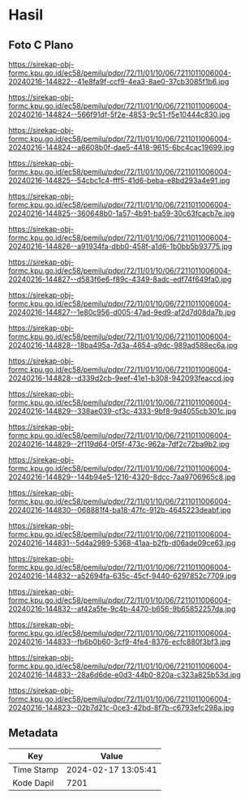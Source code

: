 # Hasil

## Foto C Plano

https://sirekap-obj-formc.kpu.go.id/ec58/pemilu/pdpr/72/11/01/10/06/7211011006004-20240216-144822--41e8fa9f-ccf9-4ea3-8ae0-37cb3085f1b6.jpg

https://sirekap-obj-formc.kpu.go.id/ec58/pemilu/pdpr/72/11/01/10/06/7211011006004-20240216-144824--566f91df-5f2e-4853-9c51-f5e10444c830.jpg

https://sirekap-obj-formc.kpu.go.id/ec58/pemilu/pdpr/72/11/01/10/06/7211011006004-20240216-144824--a6608b0f-dae5-4418-9615-6bc4cac19699.jpg

https://sirekap-obj-formc.kpu.go.id/ec58/pemilu/pdpr/72/11/01/10/06/7211011006004-20240216-144825--54cbc1c4-fff5-41d6-beba-e8bd293a4e91.jpg

https://sirekap-obj-formc.kpu.go.id/ec58/pemilu/pdpr/72/11/01/10/06/7211011006004-20240216-144825--360648b0-1a57-4b91-ba59-30c63fcacb7e.jpg

https://sirekap-obj-formc.kpu.go.id/ec58/pemilu/pdpr/72/11/01/10/06/7211011006004-20240216-144826--a91934fa-dbb0-458f-a1d6-1b0bb5b93775.jpg

https://sirekap-obj-formc.kpu.go.id/ec58/pemilu/pdpr/72/11/01/10/06/7211011006004-20240216-144827--d583f6e6-f89c-4349-8adc-edf74f649fa0.jpg

https://sirekap-obj-formc.kpu.go.id/ec58/pemilu/pdpr/72/11/01/10/06/7211011006004-20240216-144827--1e80c956-d005-47ad-9ed9-af2d7d08da7b.jpg

https://sirekap-obj-formc.kpu.go.id/ec58/pemilu/pdpr/72/11/01/10/06/7211011006004-20240216-144828--18ba495a-7d3a-4654-a9dc-989ad588ec6a.jpg

https://sirekap-obj-formc.kpu.go.id/ec58/pemilu/pdpr/72/11/01/10/06/7211011006004-20240216-144828--d339d2cb-9eef-41e1-b308-942093feaccd.jpg

https://sirekap-obj-formc.kpu.go.id/ec58/pemilu/pdpr/72/11/01/10/06/7211011006004-20240216-144829--338ae039-cf3c-4333-9bf8-9d4055cb301c.jpg

https://sirekap-obj-formc.kpu.go.id/ec58/pemilu/pdpr/72/11/01/10/06/7211011006004-20240216-144829--2f119d64-0f5f-473c-962a-7df2c72ba9b2.jpg

https://sirekap-obj-formc.kpu.go.id/ec58/pemilu/pdpr/72/11/01/10/06/7211011006004-20240216-144829--144b94e5-1216-4320-8dcc-7aa9706965c8.jpg

https://sirekap-obj-formc.kpu.go.id/ec58/pemilu/pdpr/72/11/01/10/06/7211011006004-20240216-144830--068881f4-ba18-47fc-912b-4645223deabf.jpg

https://sirekap-obj-formc.kpu.go.id/ec58/pemilu/pdpr/72/11/01/10/06/7211011006004-20240216-144831--5d4a2989-5368-41aa-b2fb-d06ade09ce63.jpg

https://sirekap-obj-formc.kpu.go.id/ec58/pemilu/pdpr/72/11/01/10/06/7211011006004-20240216-144832--a52694fa-635c-45cf-9440-6297852c7709.jpg

https://sirekap-obj-formc.kpu.go.id/ec58/pemilu/pdpr/72/11/01/10/06/7211011006004-20240216-144832--af42a5fe-9c4b-4470-b656-9b65852257da.jpg

https://sirekap-obj-formc.kpu.go.id/ec58/pemilu/pdpr/72/11/01/10/06/7211011006004-20240216-144833--fb6b0b60-3cf9-4fe4-8376-ecfc880f3bf3.jpg

https://sirekap-obj-formc.kpu.go.id/ec58/pemilu/pdpr/72/11/01/10/06/7211011006004-20240216-144833--28a6d6de-e0d3-44b0-820a-c323a825b53d.jpg

https://sirekap-obj-formc.kpu.go.id/ec58/pemilu/pdpr/72/11/01/10/06/7211011006004-20240216-144823--02b7d21c-0ce3-42bd-8f7b-c6793efc298a.jpg


## Metadata

| Key        | Value               |
| ---------- | ------------------- |
| Time Stamp | 2024-02-17 13:05:41 |
| Kode Dapil | 7201                |



